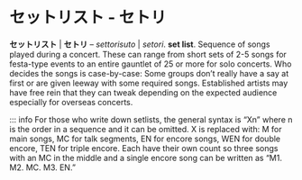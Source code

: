 # セットリスト - セトリ

**セットリスト** | **セトリ** – *settorisuto* | *setori*. **set list**. Sequence of songs played during a concert. These can range from short sets of 2-5 songs for festa-type events to an entire gauntlet of 25 or more for solo concerts. Who decides the songs is case-by-case: Some groups don’t really have a say at first or are given leeway with some required songs. Established artists may have free rein that they can tweak depending on the expected audience especially for overseas concerts. 

::: info
For those who write down setlists, the general syntax is “Xn” where n is the order in a sequence and it can be omitted. X is replaced with: M for main songs, MC for talk segments, EN for encore songs, WEN for double encore, TEN for triple encore. Each have their own count so three songs with an MC in the middle and a single encore song can be written as “M1. M2. MC. M3. EN.”
